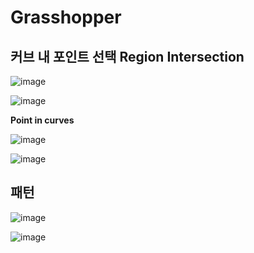 Grasshopper
============

커브 내 포인트 선택 Region Intersection
---------------------

![image](https://user-images.githubusercontent.com/30430227/167286208-451f0d7d-998f-4114-ab9b-45ead8ebad46.png)

![image](https://user-images.githubusercontent.com/30430227/167286215-1d2c3121-59de-4b7c-b021-19a2f192477c.png)

**Point in curves**

![image](https://user-images.githubusercontent.com/30430227/167286490-733dae27-1567-4a67-88c3-f6b0d1070831.png)

![image](https://user-images.githubusercontent.com/30430227/167286497-df3b377a-f523-4992-abd4-32080d7b5e7e.png)


패턴 
----

![image](https://user-images.githubusercontent.com/30430227/167533487-0af4b7e8-4619-4147-9a4b-72cc7e3b7541.png)

![image](https://user-images.githubusercontent.com/30430227/167533597-e5eb3920-cede-41ae-a2cb-fd01da836f54.png)

